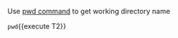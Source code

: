 Use [pwd command](https://arthas.aliyun.com/en/doc/pwd.html) to get working directory name

`pwd`{{execute T2}}
